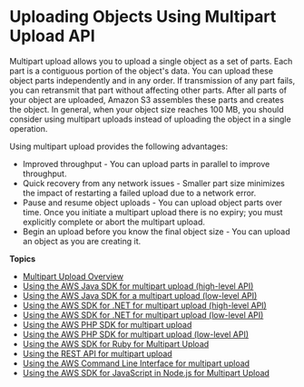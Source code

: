 # Uploading Objects Using Multipart Upload API<a name="uploadobjusingmpu"></a>

Multipart upload allows you to upload a single object as a set of parts\. Each part is a contiguous portion of the object's data\. You can upload these object parts independently and in any order\. If transmission of any part fails, you can retransmit that part without affecting other parts\. After all parts of your object are uploaded, Amazon S3 assembles these parts and creates the object\. In general, when your object size reaches 100 MB, you should consider using multipart uploads instead of uploading the object in a single operation\.

Using multipart upload provides the following advantages:
+  Improved throughput \- You can upload parts in parallel to improve throughput\. 
+ Quick recovery from any network issues \- Smaller part size minimizes the impact of restarting a failed upload due to a network error\.
+ Pause and resume object uploads \- You can upload object parts over time\. Once you initiate a multipart upload there is no expiry; you must explicitly complete or abort the multipart upload\. 
+ Begin an upload before you know the final object size \- You can upload an object as you are creating it\. 

**Topics**
+ [Multipart Upload Overview](mpuoverview.md)
+ [Using the AWS Java SDK for multipart upload \(high\-level API\)](usingHLmpuJava.md)
+ [Using the AWS Java SDK for a multipart upload \(low\-level API\)](mpListPartsJavaAPI.md)
+ [Using the AWS SDK for \.NET for multipart upload \(high\-level API\)](usingHLmpuDotNet.md)
+ [Using the AWS SDK for \.NET for multipart upload \(low\-level API\)](usingLLmpuDotNet.md)
+ [Using the AWS PHP SDK for multipart upload](usingHLmpuPHP.md)
+ [Using the AWS PHP SDK for multipart upload \(low\-level API\)](usingLLmpuPHP.md)
+ [Using the AWS SDK for Ruby for Multipart Upload](uploadobjusingmpu-ruby-sdk.md)
+ [Using the REST API for multipart upload](UsingRESTAPImpUpload.md)
+ [Using the AWS Command Line Interface for multipart upload](UsingCLImpUpload.md)
+ [ Using the AWS SDK for JavaScript in Node\.js for Multipart Upload](https://docs.aws.amazon.com/AWSJavaScriptSDK/latest/AWS/S3.html#createMultipartUpload-property)